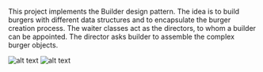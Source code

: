 This project implements the Builder design pattern. The idea is to build burgers with different data structures and to encapsulate the burger creation process. The waiter classes act as the directors, to whom a builder can be appointed. The director asks builder to assemble the complex burger objects.

![alt text](https://github.com/Iepvzaeh/DesignPatterns/blob/master/DP14_builder/UML%2014%20Builder%20Class%20Diagram.png)
![alt text](https://github.com/Iepvzaeh/DesignPatterns/blob/master/DP14_builder/UML%2014%20Builder%20Sequence%20Diagram.png)
